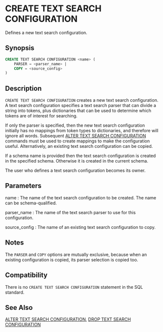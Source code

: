 # CREATE TEXT SEARCH CONFIGURATION

Defines a new text search configuration.

## Synopsis

```sql
CREATE TEXT SEARCH CONFIGURATION <name> (
    PARSER = <parser_name> |
    COPY = <source_config>
)
```

## Description

`CREATE TEXT SEARCH CONFIGURATION` creates a new text search configuration. A text search configuration specifies a text search parser that can divide a string into tokens, plus dictionaries that can be used to determine which tokens are of interest for searching.

If only the parser is specified, then the new text search configuration initially has no mappings from token types to dictionaries, and therefore will ignore all words. Subsequent [ALTER TEXT SEARCH CONFIGURATION](/docs/sql-statements/sql-statement-alter-text-search-configuration.md) commands must be used to create mappings to make the configuration useful. Alternatively, an existing text search configuration can be copied.

If a schema name is provided then the text search configuration is created in the specified schema. Otherwise it is created in the current schema.

The user who defines a text search configuration becomes its owner.

## Parameters

name
:   The name of the text search configuration to be created. The name can be schema-qualified.

parser_name
:   The name of the text search parser to use for this configuration.

source_config
:   The name of an existing text search configuration to copy.

## Notes

The `PARSER` and `COPY` options are mutually exclusive, because when an existing configuration is copied, its parser selection is copied too.

## Compatibility

There is no `CREATE TEXT SEARCH CONFIGURATION` statement in the SQL standard.

## See Also

[ALTER TEXT SEARCH CONFIGURATION](/docs/sql-statements/sql-statement-alter-text-search-configuration.md), [DROP TEXT SEARCH CONFIGURATION](/docs/sql-statements/sql-statement-drop-text-search-configuration.md)



